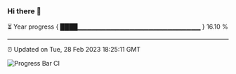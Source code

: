 ### Hi there 👋

⏳ Year progress { ████▁▁▁▁▁▁▁▁▁▁▁▁▁▁▁▁▁▁▁▁▁▁▁▁▁▁ } 16.10 %

---

⏰ Updated on Tue, 28 Feb 2023 18:25:11 GMT

![Progress Bar CI](https://github.com/ZhaoGui/ZhaoGui/workflows/Progress%20Bar%20CI/badge.svg)
